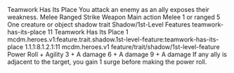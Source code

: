<ability>
  <name>Teamwork Has Its Place</name>
  <flavor>You attack an enemy as an ally exposes their weakness.</flavor>
  <keywords>
    <keyword>Melee</keyword>
    <keyword>Ranged</keyword>
    <keyword>Strike</keyword>
    <keyword>Weapon</keyword>
  </keywords>
  <type>Main action</type>
  <distance>Melee 1 or ranged 5</distance>
  <target>One creature or object</target>
  <metadata>
    <class>shadow</class>
    <feature_type>trait</feature_type>
    <file_dpath>Shadow/1st-Level Features</file_dpath>
    <item_id>teamwork-has-its-place</item_id>
    <item_index>11</item_index>
    <item_name>Teamwork Has Its Place</item_name>
    <level>1</level>
    <scc>mcdm.heroes.v1:feature.trait.shadow.1st-level-feature:teamwork-has-its-place</scc>
    <scdc>1.1.1:8.1.2.1:11</scdc>
    <source>mcdm.heroes.v1</source>
    <type>feature/trait/shadow/1st-level-feature</type>
  </metadata>
  <effects>
    <effect type="roll">
      <roll>Power Roll + Agility</roll>
      <t1>3 + A damage</t1>
      <t2>6 + A damage</t2>
      <t3>9 + A damage</t3>
    </effect>
    <effect type="mundane">If any ally is adjacent to the target, you gain 1 surge before making the power roll.</effect>
  </effects>
</ability>
